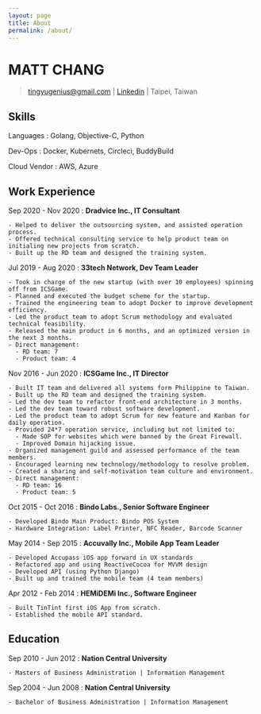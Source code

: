 ```yaml
---
layout: page
title: About
permalink: /about/
---
```


MATT CHANG
===========

> [tingyugenius@gmail.com](mailto:tingyugenius@gmail.com) |
> [Linkedin](https://www.linkedin.com/in/matt-chang-45117a99/) |
> Taipei, Taiwan

Skills
------

Languages
:   Golang, Objective-C, Python

Dev-Ops
:   Docker, Kubernets, Circleci, BuddyBuild

Cloud Vendor
:   AWS, Azure

Work Experience
---------------

Sep 2020 - Nov 2020
:   **Dradvice Inc., IT Consultant**

    - Helped to deliver the outsourcing system, and assisted operation process.
    - Offered technical consulting service to help product team on initialing new projects from scratch.
    - Built up the RD team and designed the training system.

Jul 2019 - Aug 2020
:   **33tech Network, Dev Team Leader**

    - Took in charge of the new startup (with over 10 employees) spinning off from ICSGame.
    - Planned and executed the budget scheme for the startup.
    - Trained the engineering team to adopt Docker to improve development efficiency.
    - Led the product team to adopt Scrum methodology and evaluated technical feasibility.
    - Released the main product in 6 months, and an optimized version in the next 3 months.
    - Direct management:
      - RD team: 7 
      - Product team: 4

Nov 2016 - Jun 2020
:   **ICSGame Inc., IT Director**

    - Built IT team and delivered all systems form Philippine to Taiwan.
    - Built up the RD team and designed the training system.
    - Led the dev team to refactor front-end architecture in 3 months.
    - Led the dev team toward robust software development.
    - Led the product team to adopt Scrum for new feature and Kanban for daily operation.
    - Provided 24*7 operation service, including but not limited to:
      - Made SOP for websites which were banned by the Great Firewall.
      - Improved Domain hijacking issue.
    - Organized management guild and assessed performance of the team members.
    - Encouraged learning new technology/methodology to resolve problem.
    - Created a sharing and self-motivation team culture and environment.
    - Direct management:
      - RD team: 16
      - Product team: 5


Oct 2015 - Oct 2016
:   **Bindo Labs., Senior Software Engineer**

    - Developed Bindo Main Product: Bindo POS System
    - Hardware Integration: Label Printer, NFC Reader, Barcode Scanner

May 2014 - Sep 2015
:   **Accuvally Inc., Mobile App Team Leader**

    - Developed Accupass iOS app forward in UX standards
    - Refactored app and using ReactiveCocoa for MVVM design
    - Developed API (using Python Django)
    - Built up and trained the mobile team (4 team members)

Apr 2012 - Feb 2014
:   **HEMiDEMi Inc., Software Engineer**

    - Built TinTint first iOS App from scratch.
    - Established the mobile API standard.
  


Education
---------

Sep 2010 - Jun 2012
:   **Nation Central University**

    - Masters of Business Administration | Information Management

Sep 2004 - Jun 2008
:   **Nation Central University**

    - Bachelor of Business Administration | Information Management
